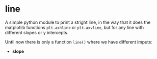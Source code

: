# line
A simple python module to print a stright line, in the way that it does the matplotlib functions `plt.axhline` or `plt.axvline`, but for any line with different slopes or y intercepts.

Until now there is only a function  `line()` where we have different imputs:

* **slope**
